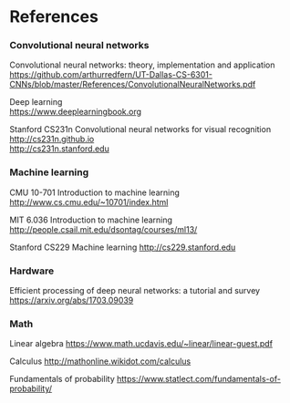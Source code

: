 # References

### Convolutional neural networks

Convolutional neural networks: theory, implementation and application  
https://github.com/arthurredfern/UT-Dallas-CS-6301-CNNs/blob/master/References/ConvolutionalNeuralNetworks.pdf

Deep learning  
https://www.deeplearningbook.org

Stanford CS231n Convolutional neural networks for visual recognition  
http://cs231n.github.io  
http://cs231n.stanford.edu

### Machine learning

CMU 10-701 Introduction to machine learning
http://www.cs.cmu.edu/~10701/index.html

MIT 6.036 Introduction to machine learning
http://people.csail.mit.edu/dsontag/courses/ml13/

Stanford CS229 Machine learning
http://cs229.stanford.edu

### Hardware

Efficient processing of deep neural networks: a tutorial and survey
https://arxiv.org/abs/1703.09039

### Math

Linear algebra
https://www.math.ucdavis.edu/~linear/linear-guest.pdf

Calculus
http://mathonline.wikidot.com/calculus

Fundamentals of probability
https://www.statlect.com/fundamentals-of-probability/
